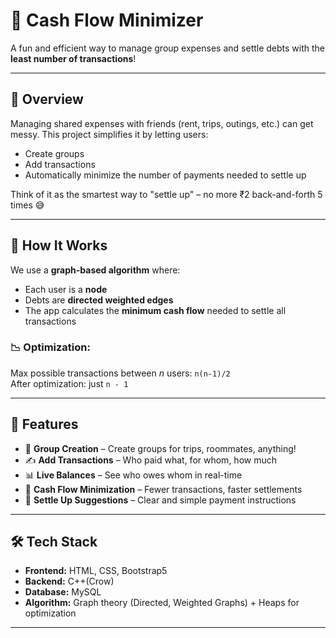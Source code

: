 # 💸 Cash Flow Minimizer

A fun and efficient way to manage group expenses and settle debts with the **least number of transactions**!

---

## 📌 Overview

Managing shared expenses with friends (rent, trips, outings, etc.) can get messy. This project simplifies it by letting users:
- Create groups
- Add transactions
- Automatically minimize the number of payments needed to settle up

Think of it as the smartest way to "settle up" – no more ₹2 back-and-forth 5 times 😅

---

## 🧠 How It Works

We use a **graph-based algorithm** where:
- Each user is a **node**
- Debts are **directed weighted edges**
- The app calculates the **minimum cash flow** needed to settle all transactions

### 📉 Optimization:
Max possible transactions between _n_ users: `n(n-1)/2`  
After optimization: just `n - 1`

---

## 🚀 Features

- 👥 **Group Creation** – Create groups for trips, roommates, anything!
- ✍️ **Add Transactions** – Who paid what, for whom, how much
- 📊 **Live Balances** – See who owes whom in real-time
- 🔁 **Cash Flow Minimization** – Fewer transactions, faster settlements
- 🧾 **Settle Up Suggestions** – Clear and simple payment instructions

---

## 🛠️ Tech Stack

- **Frontend:** HTML, CSS, Bootstrap5
- **Backend:** C++(Crow)
- **Database:** MySQL
- **Algorithm:** Graph theory (Directed, Weighted Graphs) + Heaps for optimization

---
